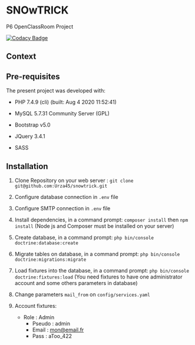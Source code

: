 # SNOwTRICK

P6 OpenClassRoom Project

[![Codacy Badge](https://app.codacy.com/project/badge/Grade/f03f0dffe632446393f5a47e4521f12d)](https://www.codacy.com/gh/Urza45/snowtrick/dashboard?utm_source=github.com&amp;utm_medium=referral&amp;utm_content=Urza45/snowtrick&amp;utm_campaign=Badge_Grade)

## Context



## Pre-requisites

The present project was developed with:

- PHP 7.4.9 (cli) (built: Aug  4 2020 11:52:41)

- MySQL  5.7.31 Community Server (GPL)

- Bootstrap v5.0

- JQuery 3.4.1

- SASS

## Installation

1. Clone Repository on your web server : `git clone git@github.com:Urza45/snowtrick.git`

2. Configure database connection in `.env` file

3. Configure SMTP connection in `.env` file

4. Install dependencies, in a command prompt: `composer install` then `npm install`
    (Node js and Composer must be installed on your server)

5. Create database, in a command prompt: `php bin/console doctrine:database:create`

6. Migrate tables on database, in a command prompt: `php bin/console doctrine:migrations:migrate`

7. Load fixtures into the database, in a command prompt: `php bin/console doctrine:fixtures:load`
    (You need fixtures to have one administrator account and some others parameters in database)

8. Change parameters `mail_from` on `config/services.yaml`

9. Account fixtures:
      - Role : Admin
        - Pseudo : admin
        - Email  : mon@email.fr
        - Pass   : aToo_422
